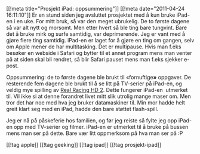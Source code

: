 [[!meta  title="Prosjekt iPad: oppsummering"]]
[[!meta  date="2011-04-24 16:11:10"]]
Er en stund siden jeg avsluttet prosjektet med å kun bruke iPad-en i en uke. For mitt bruk, så var den meget ubrukelig. De to første dagene så var alt nytt og morsomt. Men etter hvert så ble ting bare tungvint. Bare det å bruke mirk og surfe samtidig, var deprimerende. Jeg er vant med å gjøre flere ting samtidig. iPad-en er laget for å gjøre en ting om gangen, selv om Apple mener de har multitasking. Det er multipause. Hvis man f.eks besøker en webside i Safari og bytter til et annet program mens man venter på at siden skal bli rendret, så blir Safari pauset mens man f.eks sjekker e-post.

Oppsummering: de to første dagene ble brukt til «fornuftige<strong>»</strong> oppgaver. De resterende fem dagene ble brukt til å se litt på TV-serier på iPad-en, og veldig mye spilling av <a href="http://itunes.apple.com/no/app/real-racing-2-hd/id414566922?mt=8">Real Racing HD 2</a>. Dette fungerer iPad-en  utmerket til. Vil ikke si at denne forandret livet mitt slik utrolig mange maser om. Men tror det har noe med hva jeg bruker datamaskiner til. Min mor hadde helt greit klart seg med en iPad, hadde den bare støttet flash-spill.

Jeg er nå på påskeferie hos familien, og før jeg reiste så fylte jeg opp iPad-en opp med TV-serier og filmer. iPad-en er utmerket til å bruke på bussen mens man ser på dette. Bare vær litt oppmerksom på hva man ser på :P

[[!tag  apple]]
[[!tag  geeking]]
[[!tag  ipad]]
[[!tag  prosjekt-ipad]]